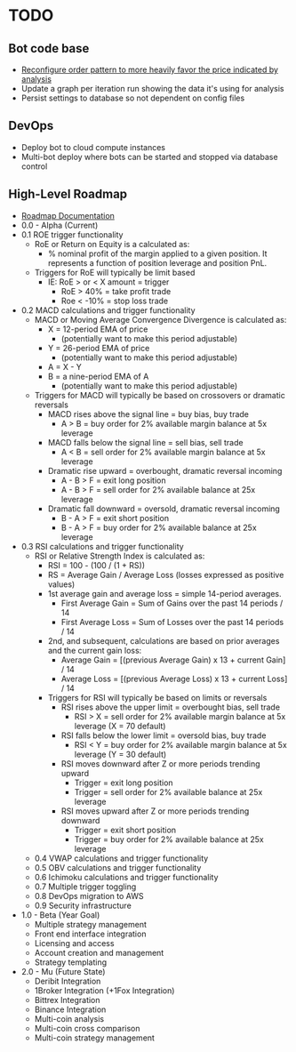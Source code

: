 # TODO

## Bot code base
* [Reconfigure order pattern to more heavily favor the price indicated by analysis](#1)
* Update a graph per iteration run showing the data it's using for analysis
* Persist settings to database so not dependent on config files

## DevOps
* Deploy bot to cloud compute instances
* Multi-bot deploy where bots can be started and stopped via database control

## High-Level Roadmap
* [Roadmap Documentation](https://docs.google.com/document/d/1B2ExBDF5tEURjI19bCUmllr8HaYMCWlNhBi7Y1iX_u8/edit?usp=sharing)
* 0.0 - Alpha (Current)
* 0.1 ROE trigger functionality
   * RoE or Return on Equity is a calculated as: 
      * % nominal profit of the margin applied to a given position. It represents a function of position leverage and position PnL.
   * Triggers for RoE will typically be limit based
      * IE: RoE > or < X amount = trigger
         * RoE > 40% = take profit trade 
         * Roe < -10% = stop loss trade
* 0.2 MACD calculations and trigger functionality
   * MACD or Moving Average Convergence Divergence is calculated as: 
      * X = 12-period EMA of price
         * (potentially want to make this period adjustable) 
      * Y = 26-period EMA of price 
         * (potentially want to make this period adjustable)
      * A = X - Y
      * B = a nine-period EMA of A
         * (potentially want to make this period adjustable)
   * Triggers for MACD will typically be based on crossovers or dramatic reversals
      * MACD rises above the signal line = buy bias, buy trade 
         * A > B = buy order for 2% available margin balance at 5x leverage 
      * MACD falls below the signal line = sell bias, sell trade
         * A < B = sell order for 2% available margin balance at 5x leverage 
      * Dramatic rise upward = overbought, dramatic reversal incoming
         * A - B > F = exit long position
         * A - B > F = sell order for 2% available balance at 25x leverage
      * Dramatic fall downward = oversold, dramatic reversal incoming
         * B - A > F = exit short position
         * B - A > F = buy order for 2% available balance at 25x leverage
* 0.3 RSI calculations and trigger functionality 
   * RSI or Relative Strength Index is calculated as:
      *  RSI = 100 - (100 / (1 + RS))
      * RS = Average Gain / Average Loss (losses expressed as positive values)
      * 1st average gain and average loss = simple 14-period averages.
         * First Average Gain = Sum of Gains over the past 14 periods / 14
         * First Average Loss = Sum of Losses over the past 14 periods / 14
      * 2nd, and subsequent, calculations are based on prior averages and the current gain loss:
         * Average Gain = [(previous Average Gain) x 13 + current Gain] / 14
         * Average Loss = [(previous Average Loss) x 13 + current Loss] / 14
      * Triggers for RSI will typically be based on limits or reversals
         * RSI rises above the upper limit = overbought bias, sell trade 
            * RSI > X = sell order for 2% available margin balance at 5x leverage (X = 70 default) 
         * RSI falls below the lower limit = oversold bias, buy trade
            * RSI < Y = buy order for 2% available margin balance at 5x leverage (Y = 30 default)
         * RSI moves downward after Z or more periods trending upward
            * Trigger = exit long position
            * Trigger = sell order for 2% available balance at 25x leverage
         * RSI moves upward after Z or more periods trending downward
            * Trigger = exit short position
            * Trigger = buy order for 2% available balance at 25x leverage
    * 0.4 VWAP calculations and trigger functionality 
    * 0.5 OBV calculations and trigger functionality 
    * 0.6 Ichimoku calculations and trigger functionality
    * 0.7 Multiple trigger toggling
    * 0.8 DevOps migration to AWS 
    * 0.9 Security infrastructure
* 1.0 - Beta (Year Goal)
    * Multiple strategy management
    * Front end interface integration
    * Licensing and access
    * Account creation and management
    * Strategy templating
* 2.0 - Mu (Future State)
    * Deribit Integration
    * 1Broker Integration (+1Fox Integration)
    * Bittrex Integration
    * Binance Integration
    * Multi-coin analysis
    * Multi-coin cross comparison
    * Multi-coin strategy management
    
